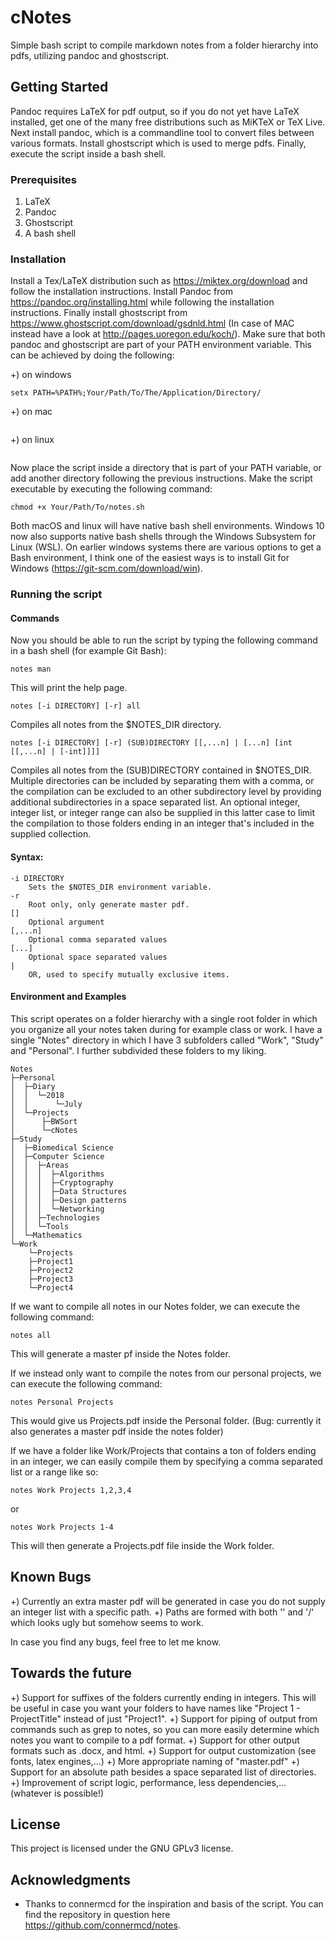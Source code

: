 # cNotes

Simple bash script to compile markdown notes from a folder hierarchy into pdfs, utilizing pandoc and ghostscript. 

## Getting Started

Pandoc requires LaTeX for pdf output, so if you do not yet have LaTeX installed, get one of the many free distributions such as MiKTeX or TeX Live. Next install pandoc, which is a commandline tool to convert files between various formats. Install ghostscript which is used to merge pdfs. Finally, execute the script inside a bash shell.

### Prerequisites

1) LaTeX 
2) Pandoc 
3) Ghostscript 
4) A bash shell

### Installation

Install a Tex/LaTeX distribution such as <https://miktex.org/download> and follow the installation instructions. Install Pandoc from <https://pandoc.org/installing.html> while following the installation instructions. Finally install ghostscript from <https://www.ghostscript.com/download/gsdnld.html> (In case of MAC instead have a look at <http://pages.uoregon.edu/koch/>). Make sure that both pandoc and ghostscript are part of your PATH environment variable. This can be achieved by doing the following:

+) on windows
```
setx PATH=%PATH%;Your/Path/To/The/Application/Directory/
```
+) on mac
```
```
+) on linux
```
```
Now place the script inside a directory that is part of your PATH variable, or add another directory following the previous instructions. Make the script executable by executing the following command:
```
chmod +x Your/Path/To/notes.sh
```

Both macOS and linux will have native bash shell environments. Windows 10 now also supports native bash shells through the Windows Subsystem for Linux (WSL). On earlier windows systems there are various options to get a Bash environment, I think one of the easiest ways is to install Git for Windows (<https://git-scm.com/download/win>).

### Running the script

#### Commands

Now you should be able to run the script by typing the following command in a bash shell (for example Git Bash):

```
notes man
```
This will print the help page.
```
notes [-i DIRECTORY] [-r] all
```
Compiles all notes from the $NOTES_DIR directory.
```
notes [-i DIRECTORY] [-r] (SUB)DIRECTORY [[,...n] | [...n] [int [[,...n] | [-int]]]]
```
Compiles all notes from the (SUB)DIRECTORY contained in $NOTES_DIR. Multiple directories can be included by separating them with a comma, or the compilation can be excluded to an other subdirectory level by providing additional subdirectories in a space separated list. An optional integer, integer list, or integer range can also be supplied in this latter case to limit the compilation to those folders ending in an integer that's included in the supplied collection.

#### Syntax:

	-i DIRECTORY
		Sets the $NOTES_DIR environment variable.
	-r
		Root only, only generate master pdf.
	[]
		Optional argument
	[,...n]
		Optional comma separated values
	[...]
		Optional space separated values
	|
		OR, used to specify mutually exclusive items.

#### Environment and Examples

This script operates on a folder hierarchy with a single root folder in which you organize all your notes taken during for example class or work. I have a single "Notes" directory in which I have 3 subfolders called "Work", "Study" and "Personal". I further subdivided these folders to my liking.

```
Notes
├─Personal
│  ├─Diary
│  │  └─2018
│  │      └─July
│  └─Projects
│      ├─BWSort
│      └─cNotes
├─Study
│  ├─Biomedical Science
│  ├─Computer Science
│  │  ├─Areas
│  │  │  ├─Algorithms
│  │  │  ├─Cryptography
│  │  │  ├─Data Structures
│  │  │  ├─Design patterns
│  │  │  └─Networking
│  │  ├─Technologies
│  │  └─Tools
│  └─Mathematics
└─Work
    └─Projects
	├─Project1
	├─Project2
	├─Project3
	└─Project4
```

If we want to compile all notes in our Notes folder, we can execute the following command:
```
notes all
```
This will generate a master pf inside the Notes folder.

If we instead only want to compile the notes from our personal projects, we can execute the following command:
```
notes Personal Projects
```
This would give us Projects.pdf inside the Personal folder. (Bug: currently it also generates a master pdf inside the notes folder)

If we have a folder like Work/Projects that contains a ton of folders ending in an integer, we can easily compile them by specifying a comma separated list or a range like so:
```
notes Work Projects 1,2,3,4
```
or
```
notes Work Projects 1-4
```
This will then generate a Projects.pdf file inside the Work folder.

## Known Bugs

+) Currently an extra master pdf will be generated in case you do not supply an integer list with a specific path.
+) Paths are formed with both '\' and '/' which looks ugly but somehow seems to work.

In case you find any bugs, feel free to let me know.

## Towards the future

+) Support for suffixes of the folders currently ending in integers. This will be useful in case you want your folders to have names like "Project 1 - ProjectTitle" instead of just "Project1".
+) Support for piping of output from commands such as grep to notes, so you can more easily determine which notes you want to compile to a pdf format.
+) Support for other output formats such as .docx, and html.
+) Support for output customization (see fonts, latex engines,...)
+) More appropriate naming of "master.pdf"
+) Support for an absolute path besides a space separated list of directories.
+) Improvement of script logic, performance, less dependencies,... (whatever is possible!)

## License

This project is licensed under the GNU GPLv3 license.

## Acknowledgments

* Thanks to connermcd for the inspiration and basis of the script. You can find the repository in question here <https://github.com/connermcd/notes>.
